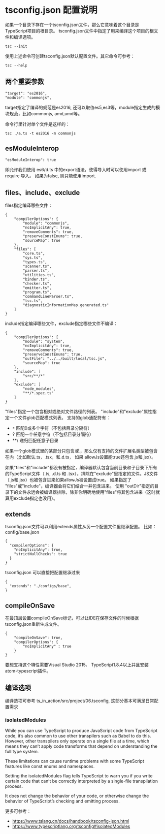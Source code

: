 # tsconfig.json 配置说明

如果一个目录下存在一个tsconfig.json文件，那么它意味着这个目录是TypeScript项目的根目录。 
tsconfig.json文件中指定了用来编译这个项目的根文件和编译选项。
```
tsc --init
```
使用上述命令可创建tsconfig.json默认配置文件。其它命令可参考：
```
tsc --help
```

## 两个重要参数
```
"target": "es2016", 
"module": "commonjs", 
```
target指定了编译的规范是es2016, 还可以取值es5,es3等，module指定生成的模块规范，比如commonjs,
amd,umd等。

命令行里针对单个文件是这样的：
```
tsc ./a.ts -t es2016 -m commonjs
```

## esModuleInterop
```
"esModuleInterop": true
```
即允许我们使用 es6/d.ts 中的export语法，使得导入时可以使用import 或 require 导入。
如果为false, 则只能使用import.


## files、include、exclude
files指定编译哪些文件：
```
{
    "compilerOptions": {
        "module": "commonjs",
        "noImplicitAny": true,
        "removeComments": true,
        "preserveConstEnums": true,
        "sourceMap": true
    },
    "files": [
        "core.ts",
        "sys.ts",
        "types.ts",
        "scanner.ts",
        "parser.ts",
        "utilities.ts",
        "binder.ts",
        "checker.ts",
        "emitter.ts",
        "program.ts",
        "commandLineParser.ts",
        "tsc.ts",
        "diagnosticInformationMap.generated.ts"
    ]
}
```

include指定编译哪些文件，exclude指定哪些文件不编译：
```
{
    "compilerOptions": {
        "module": "system",
        "noImplicitAny": true,
        "removeComments": true,
        "preserveConstEnums": true,
        "outFile": "../../built/local/tsc.js",
        "sourceMap": true
    },
    "include": [
        "src/**/*"
    ],
    "exclude": [
        "node_modules",
        "**/*.spec.ts"
    ]
}
```
"files"指定一个包含相对或绝对文件路径的列表。 "include"和"exclude"属性指定一个文件glob匹配模式列表。
支持的glob通配符有：
- `*` 匹配0或多个字符（不包括目录分隔符）
- ? 匹配一个任意字符（不包括目录分隔符）
- **/ 递归匹配任意子目录

如果一个glob模式里的某部分只包含*或.*，那么仅有支持的文件扩展名类型被包含在内（比如默认.ts，.tsx，和.d.ts， 如果 allowJs设置能true还包含.js和.jsx）。

如果"files"和"include"都没有被指定，编译器默认包含当前目录和子目录下所有的TypeScript文件（.ts, .d.ts 和 .tsx），排除在"exclude"里指定的文件。JS文件（.js和.jsx）也被包含进来如果allowJs被设置成true。 如果指定了 "files"或"include"，编译器会将它们结合一并包含进来。 使用 "outDir"指定的目录下的文件永远会被编译器排除，除非你明确地使用"files"将其包含进来（这时就算用exclude指定也没用）。


## extends
tsconfig.json文件可以利用extends属性从另一个配置文件里继承配置。
比如：
config/base.json
```
{
  "compilerOptions": {
    "noImplicitAny": true,
    "strictNullChecks": true
  }
}
```
tsconfig.json 可以直接把配置继承过来
```
{
  "extends": "./configs/base",
}
```

## compileOnSave
在最顶层设置compileOnSave标记，可以让IDE在保存文件的时候根据tsconfig.json重新生成文件。
```
{
    "compileOnSave": true,
    "compilerOptions": {
        "noImplicitAny" : true
    }
}
```
要想支持这个特性需要Visual Studio 2015， TypeScript1.8.4以上并且安装atom-typescript插件。

## 编译选项
编译选项可参考 ts_in_action/src/project/06.tsconfig, 这部分基本可满足日常配置需求

###  isolatedModules
While you can use TypeScript to produce JavaScript code from TypeScript code, it’s also common to use other transpilers such as Babel to do this. 
However, other transpilers only operate on a single file at a time, 
which means they can’t apply code transforms that depend on understanding the full type system. 

These limitations can cause runtime problems with some TypeScript features like const enums and namespaces. 

Setting the isolatedModules flag tells TypeScript to warn you if you write certain code that can’t be correctly interpreted by a single-file transpilation process.

It does not change the behavior of your code, or otherwise change the behavior of TypeScript’s checking and emitting process.

更多可参考：
- https://www.tslang.cn/docs/handbook/tsconfig-json.html
- https://www.typescriptlang.org/tsconfig#isolatedModules